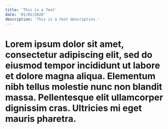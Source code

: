 ```yaml
---
title: 'This is a Test'
date: '01/01/2020'
description: 'This is a test description.'
---
```


# Lorem ipsum dolor sit amet, consectetur adipiscing elit, sed do eiusmod tempor incididunt ut labore et dolore magna aliqua. Elementum nibh tellus molestie nunc non blandit massa. Pellentesque elit ullamcorper dignissim cras. Ultricies mi eget mauris pharetra.